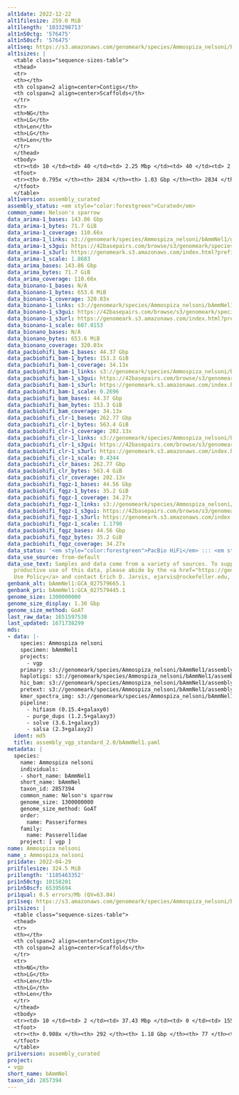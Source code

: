 ```yaml
---
alt1date: 2022-12-22
alt1filesize: 259.0 MiB
alt1length: '1033298713'
alt1n50ctg: '576475'
alt1n50scf: '576475'
alt1seq: https://s3.amazonaws.com/genomeark/species/Ammospiza_nelsoni/bAmmNel1/assembly_curated/bAmmNel1.alt.cur.20221222.fasta.gz
alt1sizes: |
  <table class="sequence-sizes-table">
  <thead>
  <tr>
  <th></th>
  <th colspan=2 align=center>Contigs</th>
  <th colspan=2 align=center>Scaffolds</th>
  </tr>
  <tr>
  <th>NG</th>
  <th>LG</th>
  <th>Len</th>
  <th>LG</th>
  <th>Len</th>
  </tr>
  </thead>
  <tbody>
  <tr><td> 10 </td><td> 40 </td><td> 2.25 Mbp </td><td> 40 </td><td> 2.25 Mbp </td></tr><tr><td> 20 </td><td> 116 </td><td> 1.46 Mbp </td><td> 116 </td><td> 1.46 Mbp </td></tr><tr><td> 30 </td><td> 221 </td><td> 1.05 Mbp </td><td> 221 </td><td> 1.05 Mbp </td></tr><tr><td> 40 </td><td> 363 </td><td> 0.79 Mbp </td><td> 363 </td><td> 0.79 Mbp </td></tr><tr style="background-color:#cccccc;"><td> 50 </td><td> 553 </td><td> 0.58 Mbp </td><td> 553 </td><td> 0.58 Mbp </td></tr><tr><td> 60 </td><td> 824 </td><td> 396.29 Kbp </td><td> 824 </td><td> 396.29 Kbp </td></tr><tr><td> 70 </td><td> 1261 </td><td> 213.51 Kbp </td><td> 1261 </td><td> 213.51 Kbp </td></tr><tr><td> 80 </td><td> 0 </td><td>  </td><td> 0 </td><td>  </td></tr><tr><td> 90 </td><td> 0 </td><td>  </td><td> 0 </td><td>  </td></tr><tr><td> 100 </td><td> 0 </td><td>  </td><td> 0 </td><td>  </td></tr></tbody>
  <tfoot>
  <tr><th> 0.795x </th><th> 2834 </th><th> 1.03 Gbp </th><th> 2834 </th><th> 1.03 Gbp </th></tr>
  </tfoot>
  </table>
alt1version: assembly_curated
assembly_status: <em style="color:forestgreen">Curated</em>
common_name: Nelson's sparrow
data_arima-1_bases: 143.86 Gbp
data_arima-1_bytes: 71.7 GiB
data_arima-1_coverage: 110.66x
data_arima-1_links: s3://genomeark/species/Ammospiza_nelsoni/bAmmNel1/genomic_data/arima/<br>
data_arima-1_s3gui: https://42basepairs.com/browse/s3/genomeark/species/Ammospiza_nelsoni/bAmmNel1/genomic_data/arima/
data_arima-1_s3url: https://genomeark.s3.amazonaws.com/index.html?prefix=species/Ammospiza_nelsoni/bAmmNel1/genomic_data/arima/
data_arima-1_scale: 1.8683
data_arima_bases: 143.86 Gbp
data_arima_bytes: 71.7 GiB
data_arima_coverage: 110.66x
data_bionano-1_bases: N/A
data_bionano-1_bytes: 653.6 MiB
data_bionano-1_coverage: 320.03x
data_bionano-1_links: s3://genomeark/species/Ammospiza_nelsoni/bAmmNel1/genomic_data/bionano/<br>
data_bionano-1_s3gui: https://42basepairs.com/browse/s3/genomeark/species/Ammospiza_nelsoni/bAmmNel1/genomic_data/bionano/
data_bionano-1_s3url: https://genomeark.s3.amazonaws.com/index.html?prefix=species/Ammospiza_nelsoni/bAmmNel1/genomic_data/bionano/
data_bionano-1_scale: 607.0153
data_bionano_bases: N/A
data_bionano_bytes: 653.6 MiB
data_bionano_coverage: 320.03x
data_pacbiohifi_bam-1_bases: 44.37 Gbp
data_pacbiohifi_bam-1_bytes: 153.3 GiB
data_pacbiohifi_bam-1_coverage: 34.13x
data_pacbiohifi_bam-1_links: s3://genomeark/species/Ammospiza_nelsoni/bAmmNel1/genomic_data/pacbio_hifi/<br>
data_pacbiohifi_bam-1_s3gui: https://42basepairs.com/browse/s3/genomeark/species/Ammospiza_nelsoni/bAmmNel1/genomic_data/pacbio_hifi/
data_pacbiohifi_bam-1_s3url: https://genomeark.s3.amazonaws.com/index.html?prefix=species/Ammospiza_nelsoni/bAmmNel1/genomic_data/pacbio_hifi/
data_pacbiohifi_bam-1_scale: 0.2696
data_pacbiohifi_bam_bases: 44.37 Gbp
data_pacbiohifi_bam_bytes: 153.3 GiB
data_pacbiohifi_bam_coverage: 34.13x
data_pacbiohifi_clr-1_bases: 262.77 Gbp
data_pacbiohifi_clr-1_bytes: 563.4 GiB
data_pacbiohifi_clr-1_coverage: 202.13x
data_pacbiohifi_clr-1_links: s3://genomeark/species/Ammospiza_nelsoni/bAmmNel1/genomic_data/pacbio_hifi/<br>
data_pacbiohifi_clr-1_s3gui: https://42basepairs.com/browse/s3/genomeark/species/Ammospiza_nelsoni/bAmmNel1/genomic_data/pacbio_hifi/
data_pacbiohifi_clr-1_s3url: https://genomeark.s3.amazonaws.com/index.html?prefix=species/Ammospiza_nelsoni/bAmmNel1/genomic_data/pacbio_hifi/
data_pacbiohifi_clr-1_scale: 0.4344
data_pacbiohifi_clr_bases: 262.77 Gbp
data_pacbiohifi_clr_bytes: 563.4 GiB
data_pacbiohifi_clr_coverage: 202.13x
data_pacbiohifi_fqgz-1_bases: 44.56 Gbp
data_pacbiohifi_fqgz-1_bytes: 35.2 GiB
data_pacbiohifi_fqgz-1_coverage: 34.27x
data_pacbiohifi_fqgz-1_links: s3://genomeark/species/Ammospiza_nelsoni/bAmmNel1/genomic_data/pacbio_hifi/<br>
data_pacbiohifi_fqgz-1_s3gui: https://42basepairs.com/browse/s3/genomeark/species/Ammospiza_nelsoni/bAmmNel1/genomic_data/pacbio_hifi/
data_pacbiohifi_fqgz-1_s3url: https://genomeark.s3.amazonaws.com/index.html?prefix=species/Ammospiza_nelsoni/bAmmNel1/genomic_data/pacbio_hifi/
data_pacbiohifi_fqgz-1_scale: 1.1790
data_pacbiohifi_fqgz_bases: 44.56 Gbp
data_pacbiohifi_fqgz_bytes: 35.2 GiB
data_pacbiohifi_fqgz_coverage: 34.27x
data_status: '<em style="color:forestgreen">PacBio HiFi</em> ::: <em style="color:forestgreen">Arima</em>'
data_use_source: from-default
data_use_text: Samples and data come from a variety of sources. To support fair and
  productive use of this data, please abide by the <a href="https://genome10k.soe.ucsc.edu/data-use-policies/">Data
  Use Policy</a> and contact Erich D. Jarvis, ejarvis@rockefeller.edu, with any questions.
genbank_alt: bAmmNel1:GCA_027579665.1
genbank_pri: bAmmNel1:GCA_027579445.1
genome_size: 1300000000
genome_size_display: 1.30 Gbp
genome_size_method: GoAT
last_raw_data: 1651597538
last_updated: 1671738299
mds:
- data: |-
    species: Ammospiza nelsoni
    specimen: bAmmNel1
    projects:
      - vgp
    primary: s3://genomeark/species/Ammospiza_nelsoni/bAmmNel1/assembly_vgp_standard_2.0/bAmmNel1.pri.asm.20220222.fasta.gz
    haplotigs: s3://genomeark/species/Ammospiza_nelsoni/bAmmNel1/assembly_vgp_standard_2.0/bAmmNel1.alt.asm.20220222.fasta.gz
    hic_bam: s3://genomeark/species/Ammospiza_nelsoni/bAmmNel1/assembly_vgp_standard_2.0/evaluation/pretext/s2/bAmmNel1_s2.bam
    pretext: s3://genomeark/species/Ammospiza_nelsoni/bAmmNel1/assembly_vgp_standard_2.0/evaluation/pretext/s2/bAmmNel1_heatmap.pretext
    kmer_spectra_img: s3://genomeark/species/Ammospiza_nelsoni/bAmmNel1/assembly_vgp_standard_2.0/evaluation/merqury/p/bAmmNel1_png/
    pipeline:
      - hifiasm (0.15.4+galaxy0)
      - purge_dups (1.2.5+galaxy3)
      - solve (3.6.1+galaxy3)
      - salsa (2.3+galaxy2)
  ident: md5
  title: assembly_vgp_standard_2.0/bAmmNel1.yaml
metadata: |
  species:
    name: Ammospiza nelsoni
    individuals:
    - short_name: bAmmNel1
    short_name: bAmmNel
    taxon_id: 2857394
    common_name: Nelson's sparrow
    genome_size: 1300000000
    genome_size_method: GoAT
    order:
      name: Passeriformes
    family:
      name: Passerellidae
    project: [ vgp ]
name: Ammospiza nelsoni
name_: Ammospiza_nelsoni
pri1date: 2022-04-29
pri1filesize: 324.5 MiB
pri1length: '1185463352'
pri1n50ctg: 10158201
pri1n50scf: 65395694
pri1qual: 0.5 errors/Mb (QV=63.04)
pri1seq: https://s3.amazonaws.com/genomeark/species/Ammospiza_nelsoni/bAmmNel1/assembly_curated/bAmmNel1.pri.cur.20220429.fasta.gz
pri1sizes: |
  <table class="sequence-sizes-table">
  <thead>
  <tr>
  <th></th>
  <th colspan=2 align=center>Contigs</th>
  <th colspan=2 align=center>Scaffolds</th>
  </tr>
  <tr>
  <th>NG</th>
  <th>LG</th>
  <th>Len</th>
  <th>LG</th>
  <th>Len</th>
  </tr>
  </thead>
  <tbody>
  <tr><td> 10 </td><td> 2 </td><td> 37.43 Mbp </td><td> 0 </td><td> 155.45 Mbp </td></tr><tr><td> 20 </td><td> 7 </td><td> 23.62 Mbp </td><td> 1 </td><td> 120.72 Mbp </td></tr><tr><td> 30 </td><td> 13 </td><td> 20.19 Mbp </td><td> 2 </td><td> 115.51 Mbp </td></tr><tr><td> 40 </td><td> 20 </td><td> 15.04 Mbp </td><td> 4 </td><td> 76.63 Mbp </td></tr><tr style="background-color:#cccccc;"><td> 50 </td><td> 31 </td><td style="background-color:#88ff88;"> 10.16 Mbp </td><td> 6 </td><td style="background-color:#88ff88;"> 65.40 Mbp </td></tr><tr><td> 60 </td><td> 47 </td><td> 6.61 Mbp </td><td> 9 </td><td> 36.57 Mbp </td></tr><tr><td> 70 </td><td> 71 </td><td> 4.14 Mbp </td><td> 14 </td><td> 21.55 Mbp </td></tr><tr><td> 80 </td><td> 115 </td><td> 2.05 Mbp </td><td> 21 </td><td> 12.24 Mbp </td></tr><tr><td> 90 </td><td> 240 </td><td> 363.10 Kbp </td><td> 49 </td><td> 1.04 Mbp </td></tr><tr><td> 100 </td><td> 0 </td><td>  </td><td> 0 </td><td>  </td></tr></tbody>
  <tfoot>
  <tr><th> 0.908x </th><th> 292 </th><th> 1.18 Gbp </th><th> 77 </th><th> 1.19 Gbp </th></tr>
  </tfoot>
  </table>
pri1version: assembly_curated
project:
- vgp
short_name: bAmmNel
taxon_id: 2857394
---
```

